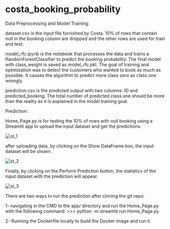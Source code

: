 # costa_booking_probability

Data Preprocessing and Model Training:

dataset.csv is the input file furnished by Costa. 10% of rows that contain null in the booking column are dropped and the other rows are used for train and test.

model_rfc.ipynb is the notebook that processes the data and trains a RandomForestClassifier to predict the booking probability. The final model with class_weight is saved as model_rfc.pkl. The goal of training and optimization was to detect the customers who wanted to book as much as possible. It causes the algorithm to predict more class zero as class one wrongly.

prediction.csv is the predicted output with two columns: ID and predicted_booking. The total number of predicted class one should be more than the reality as it is explained in the model training goal.

Prediction:

Home_Page.py is for testing the 10% of rows with null booking using a Streamlit app to upload the input dataset and get the predictions.

![st_1](https://github.com/samedhsh/costa_booking_probability/assets/80158302/ee4e94ff-a9d2-4f75-81e3-a0d88fb5eb57)

after uploading data, by clicking on the Show DataFrame box, the input dataset will be shown. 

![st_2](https://github.com/samedhsh/costa_booking_probability/assets/80158302/23311706-41ec-4c42-827c-5329b7cc02eb)

Finally, by clicking on the Perform Prediction button, the statistics of the input dataset with the prediction will appear.

![st_3](https://github.com/samedhsh/costa_booking_probability/assets/80158302/1fdaf7ce-68a3-4690-b054-5ac7deebbe31)


There are two ways to run the prediction after cloning the git repo:

1- navigating in the CMD to the app/ directory and run the Home_Page.py with the following command:
            >>>  python -m streamlit run Home_Page.py

2- Running the Dockerfile locally to build the Docker image and run it.




